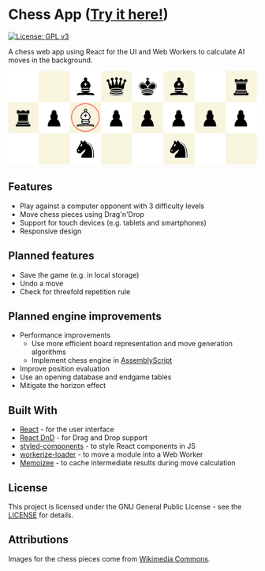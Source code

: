 # Chess App ([Try it here!](https://mhonert.github.io/chess))

[![License: GPL v3](https://img.shields.io/badge/License-GPLv3-blue.svg)](https://www.gnu.org/licenses/gpl-3.0)

A chess web app using React for the UI and Web Workers to calculate AI moves in the background.

![Screenshot](chess_screenshot.png)


## Features
* Play against a computer opponent with 3 difficulty levels
* Move chess pieces using Drag'n'Drop
* Support for touch devices (e.g. tablets and smartphones)
* Responsive design

## Planned features
* Save the game (e.g. in local storage)
* Undo a move
* Check for threefold repetition rule

## Planned engine improvements
* Performance improvements
  * Use more efficient board representation and move generation algorithms
  * Implement chess engine in [AssemblyScript](https://docs.assemblyscript.org/)
* Improve position evaluation
* Use an opening database and endgame tables
* Mitigate the horizon effect

## Built With
* [React](https://reactjs.org/) - for the user interface
* [React DnD](https://github.com/react-dnd/react-dnd) - for Drag and Drop support
* [styled-components](https://www.styled-components.com/) - to style React components in JS
* [workerize-loader](https://github.com/developit/workerize-loader) - to move a module into a Web Worker
* [Memoizee](https://github.com/medikoo/memoizee) - to cache intermediate results during move calculation

## License
This project is licensed under the GNU General Public License - see the [LICENSE](LICENSE) for details.

## Attributions
Images for the chess pieces come from [Wikimedia Commons](https://commons.wikimedia.org/wiki/Category:SVG_chess_pieces).
